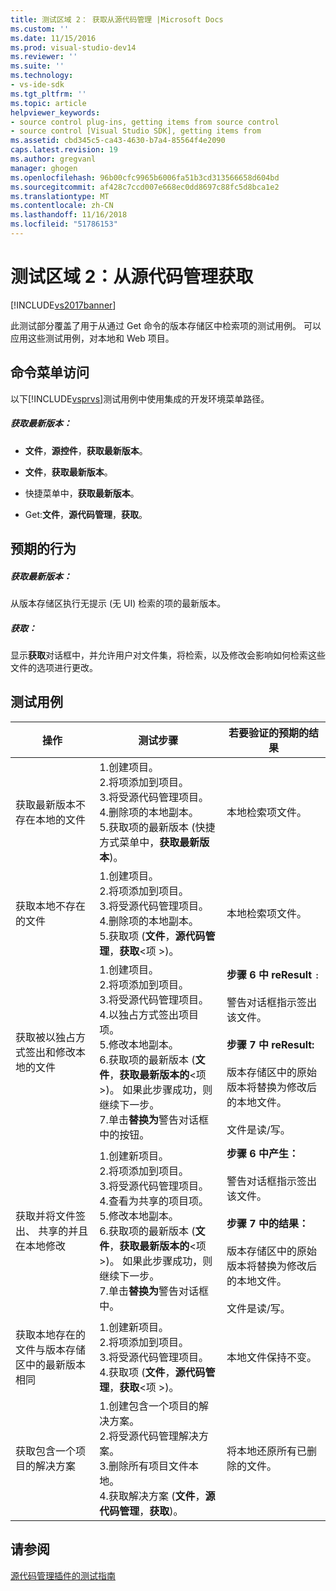 ```yaml
---
title: 测试区域 2： 获取从源代码管理 |Microsoft Docs
ms.custom: ''
ms.date: 11/15/2016
ms.prod: visual-studio-dev14
ms.reviewer: ''
ms.suite: ''
ms.technology:
- vs-ide-sdk
ms.tgt_pltfrm: ''
ms.topic: article
helpviewer_keywords:
- source control plug-ins, getting items from source control
- source control [Visual Studio SDK], getting items from
ms.assetid: cbd345c5-ca43-4630-b7a4-85564f4e2090
caps.latest.revision: 19
ms.author: gregvanl
manager: ghogen
ms.openlocfilehash: 96b00cfc9965b6006fa51b3cd313566658d604bd
ms.sourcegitcommit: af428c7ccd007e668ec0dd8697c88fc5d8bca1e2
ms.translationtype: MT
ms.contentlocale: zh-CN
ms.lasthandoff: 11/16/2018
ms.locfileid: "51786153"
---
```

# <a name="test-area-2-get-from-source-control"></a>测试区域 2：从源代码管理获取
[!INCLUDE[vs2017banner](../../includes/vs2017banner.md)]

此测试部分覆盖了用于从通过 Get 命令的版本存储区中检索项的测试用例。 可以应用这些测试用例，对本地和 Web 项目。  
  
## <a name="command-menu-access"></a>命令菜单访问  
 以下[!INCLUDE[vsprvs](../../includes/vsprvs-md.md)]测试用例中使用集成的开发环境菜单路径。  
  
##### <a name="get-latest-version"></a>获取最新版本：  
  
-   **文件**，**源控件**，**获取最新版本**。  
  
-   **文件**，**获取最新版本**。  
  
-   快捷菜单中，**获取最新版本**。  
  
-   Get:**文件**，**源代码管理**，**获取**。  
  
## <a name="expected-behavior"></a>预期的行为  
  
##### <a name="get-latest-version"></a>获取最新版本：  
 从版本存储区执行无提示 (无 UI) 检索的项的最新版本。  
  
##### <a name="get"></a>获取：  
 显示**获取**对话框中，并允许用户对文件集，将检索，以及修改会影响如何检索这些文件的选项进行更改。  
  
## <a name="test-cases"></a>测试用例  
  
|操作|测试步骤|若要验证的预期的结果|  
|------------|----------------|--------------------------------|  
|获取最新版本不存在本地的文件|1.创建项目。<br />2.将项添加到项目。<br />3.将受源代码管理项目。<br />4.删除项的本地副本。<br />5.获取项的最新版本 (快捷方式菜单中，**获取最新版本**)。|本地检索项文件。|  
|获取本地不存在的文件|1.创建项目。<br />2.将项添加到项目。<br />3.将受源代码管理项目。<br />4.删除项的本地副本。<br />5.获取项 (**文件**，**源代码管理**，**获取**\<项 >)。|本地检索项文件。|  
|获取被以独占方式签出和修改本地的文件|1.创建项目。<br />2.将项添加到项目。<br />3.将受源代码管理项目。<br />4.以独占方式签出项目项。<br />5.修改本地副本。<br />6.获取项的最新版本 (**文件**，**获取最新版本的**\<项 >)。 如果此步骤成功，则继续下一步。<br />7.单击**替换为**警告对话框中的按钮。|**步骤 6 中 reResult** `:`<br /><br /> 警告对话框指示签出该文件。<br /><br /> **步骤 7 中 reResult:**<br /><br /> 版本存储区中的原始版本将替换为修改后的本地文件。<br /><br /> 文件是读/写。|  
|获取并将文件签出、 共享的并且在本地修改|1.创建新项目。<br />2.将项添加到项目。<br />3.将受源代码管理项目。<br />4.查看为共享的项目项。<br />5.修改本地副本。<br />6.获取项的最新版本 (**文件**，**获取最新版本的**\<项 >)。 如果此步骤成功，则继续下一步。<br />7.单击**替换为**警告对话框中。|**步骤 6 中产生：**<br /><br /> 警告对话框指示签出该文件。<br /><br /> **步骤 7 中的结果：**<br /><br /> 版本存储区中的原始版本将替换为修改后的本地文件。<br /><br /> 文件是读/写。|  
|获取本地存在的文件与版本存储区中的最新版本相同|1.创建新项目。<br />2.将项添加到项目。<br />3.将受源代码管理项目。<br />4.获取项 (**文件**，**源代码管理**，**获取**\<项 >)。|本地文件保持不变。|  
|获取包含一个项目的解决方案|1.创建包含一个项目的解决方案。<br />2.将受源代码管理解决方案。<br />3.删除所有项目文件本地。<br />4.获取解决方案 (**文件**，**源代码管理**，**获取**)。|将本地还原所有已删除的文件。|  
  
## <a name="see-also"></a>请参阅  
 [源代码管理插件的测试指南](../../extensibility/internals/test-guide-for-source-control-plug-ins.md)

